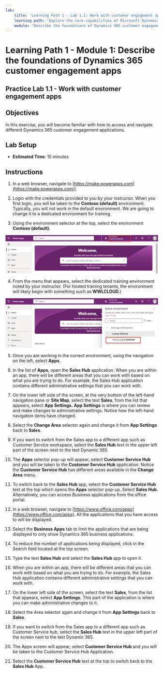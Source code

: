 ```yaml
---
lab:
    title: 'Learning Path 1 - Lab 1.1: Work with customer engagement apps'
    learning path: 'Explore the core capabilities of Microsoft Dynamics 365 customer engagement apps'
    module: 'Describe the foundations of Dynamics 365 customer engagement apps'
---
```


Learning Path 1 - Module 1: Describe the foundations of Dynamics 365 customer engagement apps
========================

## Practice Lab 1.1 - Work with customer engagement apps 

## Objectives

In this exercise, you will become familiar with how to access and navigate different Dynamics 365 customer engagement applications. 

## Lab Setup

  - **Estimated Time**: 10 minutes

## Instructions

1. In a web browser, navigate to [https://make.powerapps.com](https://make.powerapps.com/). 

2. Login with the credentials provided to you by your instructor. When you first login, you will be taken to the **Contoso (default)** environment. Typically, you will not work in the default environment. We are going to change it to a dedicated environment for training. 

3.  Using the environment selector at the top, select the environment **Contoso (default).** 

![Select environment](media/lab-11-work-with-customer-engagement-apps-01.png)

4. From the menu that appears, select the dedicated training environment noted by your instructor. (For hosted training tenants, the environment will likely begin with something such as **WWLCLOUD.**)

![validate environment](media/lab-11-work-with-customer-engagement-apps-02.png)

5. Once you are working in the correct environment, using the navigation on the left, select **Apps**. 

6. In the list of **Apps**, open the **Sales Hub** application. When you are within an app, there will be different areas that you can work with based on what you are trying to do. For example, the Sales Hub application contains different administrative settings that you can work with.

7. On the lower left side of the screen, at the very bottom of the left-hand navigation pane or **Site Map**, select the text **Sales**, from the list that appears, select **App Settings.** **App Settings** is where you can review and make changes to administrative settings. Notice how the left-hand navigation items have changed.

8. Select the **Change Area** selector again and change it from **App Settings** back to **Sales**.

9. If you want to switch from the Sales app to a different app such as Customer Service workspace, select the **Sales Hub** text in the upper left part of the screen next to the text Dynamic 365.

10.  The **Apps** selector pop-up will appear, select **Customer Service Hub** and you will be taken to the **Customer Service Hub** application. Notice the **Customer Service Hub** has different areas available in the **Change Area** menu.

11. To switch back to the **Sales Hub** app, select the **Customer Service Hub** text at the top which opens the **Apps** selector pop-up. Select **Sales Hub**.
Alternatively, you can access Business applications from the office portal. 

12. In a web browser, navigate to [https://www.office.com/apps](https://www.office.com/apps). All the applications that you have access to will be displayed.

13. Select the **Business Apps** tab to limit the applications that are being displayed to only show Dynamics 365 business applications.

14. To reduce the number of applications being displayed, click in the Search field located at the top screen.

15. Type the text **Sales Hub** and select the **Sales Hub** app to open it.

16. When you are within an app, there will be different areas that you can work with based on what you are trying to do. For example, the Sales Hub application contains different administrative settings that you can work with.

17. On the lower left side of the screen, select the text **Sales**, from the list that appears, select **App Settings.** This part of the application is where you can make administrative changes to it.

18. Select the Area selector again and change it from **App Settings** back to **Sales**.

19. If you want to switch from the Sales app to a different app such as Customer Service hub, select the **Sales Hub** text in the upper left part of the screen next to the text Dynamic 365.

20. The Apps screen will appear, select **Customer Service Hub** and you will be taken to the Customer Service Hub Application.

21. Select the **Customer Service Hub** text at the top to switch back to the **Sales Hub** App.
